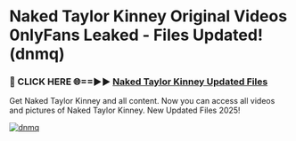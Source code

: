 # Naked Taylor Kinney Original Videos 0nlyFans Leaked - Files Updated! (dnmq)

<h3>🔴 CLICK HERE 🌐==►► <a href="https://tinyurl.com/yckcrads" rel="nofollow">Naked Taylor Kinney Updated Files</a></h3>

Get Naked Taylor Kinney and all content. Now you can access all videos and pictures of Naked Taylor Kinney. New Updated Files 2025!

[![dnmq](https://i.imgur.com/hpKpOFt.gif)](https://tinyurl.com/yckcrads)
